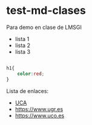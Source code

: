 # test-md-clases
Para demo en clase de LMSGI

- lista 1
- lista 2 
- lista 3
```css

h1{
    color:red;
}
```

Lista de enlaces:
- [UCA](https://www.uca.es)
- <https://www.ugr.es>
- https://www.uco.es
